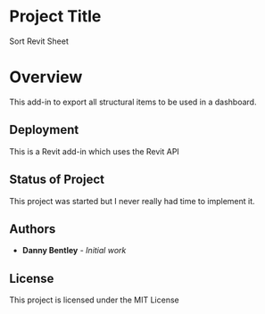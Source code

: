 # Project Title

Sort Revit Sheet 

# Overview

This add-in to export all structural items to be used in a dashboard.  

## Deployment

This is a Revit add-in which uses the Revit API

## Status of Project 

This project was started but I never really had time to implement it. 

## Authors

* **Danny Bentley** - *Initial work*

## License

This project is licensed under the MIT License 
